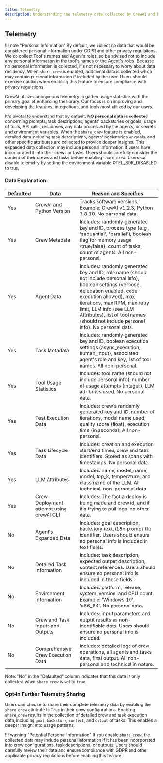```yaml
---
title: Telemetry
description: Understanding the telemetry data collected by CrewAI and how it contributes to the enhancement of the library.
---
```


## Telemetry

!!! note "Personal Information"
    By default, we collect no data that would be considered personal information under GDPR and other privacy regulations.
    We do collect Tool's names and Agent's roles, so be advised not to include any personal information in the tool's names or the Agent's roles.
		Because no personal information is collected, it's not necessary to worry about data residency.
		When `share_crew` is enabled, additional data is collected which may contain personal information if included by the user. Users should exercise caution when enabling this feature to ensure compliance with privacy regulations.

CrewAI utilizes anonymous telemetry to gather usage statistics with the primary goal of enhancing the library. Our focus is on improving and developing the features, integrations, and tools most utilized by our users.

It's pivotal to understand that by default, **NO personal data is collected** concerning prompts, task descriptions, agents' backstories or goals, usage of tools, API calls, responses, any data processed by the agents, or secrets and environment variables.
When the `share_crew` feature is enabled, detailed data including task descriptions, agents' backstories or goals, and other specific attributes are collected to provide deeper insights. This expanded data collection may include personal information if users have incorporated it into their crews or tasks. Users should carefully consider the content of their crews and tasks before enabling `share_crew`. Users can disable telemetry by setting the environment variable OTEL_SDK_DISABLED to true.

### Data Explanation:
| Defaulted | Data                                      | Reason and Specifics                                                                                                       |
|-----------|-------------------------------------------|-----------------------------------------------------------------------------------------------------------------------------|
| Yes       | CrewAI and Python Version                 | Tracks software versions. Example: CrewAI v1.2.3, Python 3.8.10. No personal data. |
| Yes       | Crew Metadata | Includes: randomly generated key and ID, process type (e.g., 'sequential', 'parallel'), boolean flag for memory usage (true/false), count of tasks, count of agents. All non-personal. |
| Yes       | Agent Data | Includes: randomly generated key and ID, role name (should not include personal info), boolean settings (verbose, delegation enabled, code execution allowed), max iterations, max RPM, max retry limit, LLM info (see LLM Attributes), list of tool names (should not include personal info). No personal data. |
| Yes       | Task Metadata | Includes: randomly generated key and ID, boolean execution settings (async_execution, human_input), associated agent's role and key, list of tool names. All non-personal. |
| Yes       | Tool Usage Statistics | Includes: tool name (should not include personal info), number of usage attempts (integer), LLM attributes used. No personal data. |
| Yes       | Test Execution Data | Includes: crew's randomly generated key and ID, number of iterations, model name used, quality score (float), execution time (in seconds). All non-personal. |
| Yes       | Task Lifecycle Data | Includes: creation and execution start/end times, crew and task identifiers. Stored as spans with timestamps. No personal data. |
| Yes       | LLM Attributes | Includes: name, model_name, model, top_k, temperature, and class name of the LLM. All technical, non-personal data. |
| Yes       | Crew Deployment attempt using crewAI CLI | Includes: The fact a deploy is being made and crew id, and if it's trying to pull logs, no other data. |
| No        | Agent's Expanded Data | Includes: goal description, backstory text, i18n prompt file identifier. Users should ensure no personal info is included in text fields. |
| No        | Detailed Task Information | Includes: task description, expected output description, context references. Users should ensure no personal info is included in these fields. |
| No        | Environment Information | Includes: platform, release, system, version, and CPU count. Example: 'Windows 10', 'x86_64'. No personal data. |
| No        | Crew and Task Inputs and Outputs | Includes: input parameters and output results as non-identifiable data. Users should ensure no personal info is included. |
| No        | Comprehensive Crew Execution Data | Includes: detailed logs of crew operations, all agents and tasks data, final output. All non-personal and technical in nature. |

Note: "No" in the "Defaulted" column indicates that this data is only collected when `share_crew` is set to `true`.

### Opt-In Further Telemetry Sharing
Users can choose to share their complete telemetry data by enabling the `share_crew` attribute to `True` in their crew configurations. Enabling `share_crew` results in the collection of detailed crew and task execution data, including `goal`, `backstory`, `context`, and `output` of tasks. This enables a deeper insight into usage patterns.

!!! warning "Potential Personal Information"
    If you enable `share_crew`, the collected data may include personal information if it has been incorporated into crew configurations, task descriptions, or outputs. Users should carefully review their data and ensure compliance with GDPR and other applicable privacy regulations before enabling this feature.